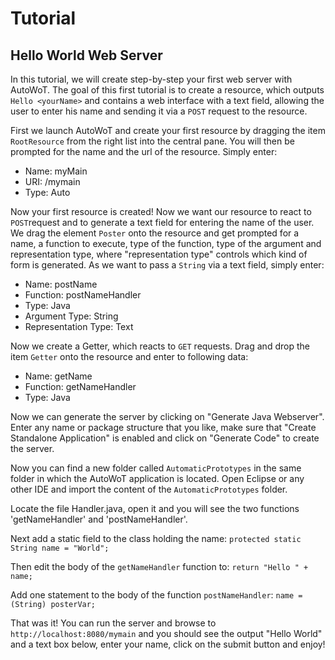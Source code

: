 # Tutorial #

## Hello World Web Server ##

In this tutorial, we will create step-by-step your first web server with AutoWoT.
The goal of this first tutorial is to create a resource, which outputs `Hello <yourName>` and contains a web interface with a text field, allowing the user to enter his name and sending it via a `POST` request to the resource.

First we launch AutoWoT and create your first resource by dragging the item `RootResource` from the right list into the central pane. You will then be prompted for the name and the url of the resource. Simply enter:
  * Name: myMain
  * URI: /mymain
  * Type: Auto

Now your first resource is created! Now we want our resource to react to `POST`request and to generate a text field for entering the name of the user. We drag the element `Poster` onto the resource and get prompted for a name, a function to execute, type of the function, type of the argument and representation type, where "representation type" controls which kind of form is generated. As we want to pass a `String` via a text field, simply enter:
  * Name: postName
  * Function: postNameHandler
  * Type: Java
  * Argument Type: String
  * Representation Type: Text

Now we create a Getter, which reacts to `GET` requests. Drag and drop the item `Getter` onto the resource and enter to following data:
  * Name: getName
  * Function: getNameHandler
  * Type: Java

Now we can generate the server by clicking on "Generate Java Webserver". Enter any name or package structure that you like, make sure that "Create Standalone Application" is enabled and click on "Generate Code" to create the server.

Now you can find a new folder called `AutomaticPrototypes` in the same folder in which the AutoWoT application is located. Open Eclipse or any other IDE and import the content of the `AutomaticPrototypes` folder.

Locate the file Handler.java, open it and you will see the two functions 'getNameHandler' and 'postNameHandler'.

Next add a static field to the class holding the name: `protected static String name = "World";`

Then edit the body of the `getNameHandler` function to: `return "Hello " + name;`

Add one statement to the body of the function `postNameHandler`: `name = (String) posterVar;`

That was it! You can run the server and browse to `http://localhost:8080/mymain` and you should see the output "Hello World" and a text box below, enter your name, click on the submit button and enjoy!